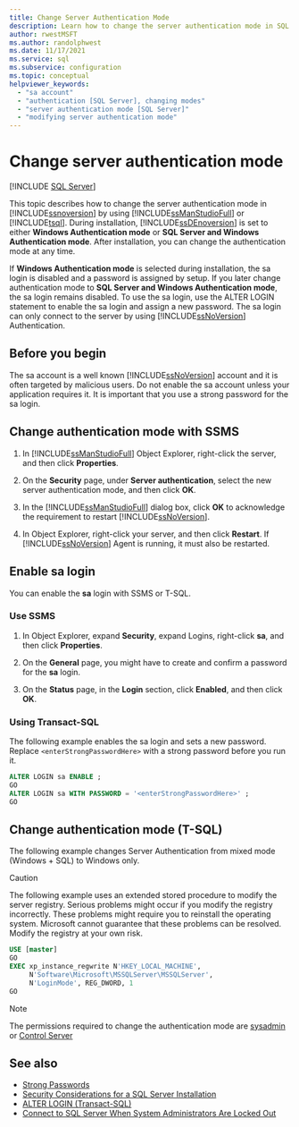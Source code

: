 ```yaml
---
title: Change Server Authentication Mode
description: Learn how to change the server authentication mode in SQL Server. You can use either SQL Server Management Studio or Transact-SQL for this task.
author: rwestMSFT
ms.author: randolphwest
ms.date: 11/17/2021
ms.service: sql
ms.subservice: configuration
ms.topic: conceptual
helpviewer_keywords:
  - "sa account"
  - "authentication [SQL Server], changing modes"
  - "server authentication mode [SQL Server]"
  - "modifying server authentication mode"
---
```


# Change server authentication mode

[!INCLUDE [SQL Server](../../includes/applies-to-version/sqlserver.md)]

This topic describes how to change the server authentication mode in [!INCLUDE[ssnoversion](../../includes/ssnoversion-md.md)] by using [!INCLUDE[ssManStudioFull](../../includes/ssmanstudiofull-md.md)] or [!INCLUDE[tsql](../../includes/tsql-md.md)]. During installation, [!INCLUDE[ssDEnoversion](../../includes/ssdenoversion-md.md)] is set to either **Windows Authentication mode** or **SQL Server and Windows Authentication mode**. After installation, you can change the authentication mode at any time.

If **Windows Authentication mode** is selected during installation, the sa login is disabled and a password is assigned by setup. If you later change authentication mode to **SQL Server and Windows Authentication mode**, the sa login remains disabled. To use the sa login, use the ALTER LOGIN statement to enable the sa login and assign a new password. The sa login can only connect to the server by using [!INCLUDE[ssNoVersion](../../includes/ssnoversion-md.md)] Authentication.

## Before you begin

The sa account is a well known [!INCLUDE[ssNoVersion](../../includes/ssnoversion-md.md)] account and it is often targeted by malicious users. Do not enable the sa account unless your application requires it. It is important that you use a strong password for the sa login.

## Change authentication mode with SSMS

1. In [!INCLUDE[ssManStudioFull](../../includes/ssmanstudiofull-md.md)] Object Explorer, right-click the server, and then click **Properties**.

2. On the **Security** page, under **Server authentication**, select the new server authentication mode, and then click **OK**.

3. In the [!INCLUDE[ssManStudioFull](../../includes/ssmanstudiofull-md.md)] dialog box, click **OK** to acknowledge the requirement to restart [!INCLUDE[ssNoVersion](../../includes/ssnoversion-md.md)].

4. In Object Explorer, right-click your server, and then click **Restart**. If [!INCLUDE[ssNoVersion](../../includes/ssnoversion-md.md)] Agent is running, it must also be restarted.

## Enable sa login

You can enable the **sa** login with SSMS or T-SQL.

### Use SSMS

1. In Object Explorer, expand **Security**, expand Logins, right-click **sa**, and then click **Properties**.

2. On the **General** page, you might have to create and confirm a password for the **sa** login.

3. On the **Status** page, in the **Login** section, click **Enabled**, and then click **OK**.

### Using Transact-SQL

The following example enables the sa login and sets a new password. Replace `<enterStrongPasswordHere>` with a strong password before you run it.

```sql  
ALTER LOGIN sa ENABLE ;  
GO  
ALTER LOGIN sa WITH PASSWORD = '<enterStrongPasswordHere>' ;  
GO  
```

## Change authentication mode (T-SQL)

The following example changes Server Authentication from mixed mode (Windows + SQL) to Windows only.

> [!CAUTION]
> The following example uses an extended stored procedure to modify the server registry. Serious problems might occur if you modify the registry incorrectly. These problems might require you to reinstall the operating system. Microsoft cannot guarantee that these problems can be resolved. Modify the registry at your own risk.

```sql
USE [master]
GO
EXEC xp_instance_regwrite N'HKEY_LOCAL_MACHINE', 
     N'Software\Microsoft\MSSQLServer\MSSQLServer',
     N'LoginMode', REG_DWORD, 1
GO
```

> [!Note]
> The permissions required to change the authentication mode are [sysadmin](../../relational-databases/security/authentication-access/server-level-roles.md#fixed-server-level-roles) or [Control Server](../../relational-databases/security/permissions-database-engine.md)

## See also

- [Strong Passwords](../../relational-databases/security/strong-passwords.md)
- [Security Considerations for a SQL Server Installation](../../sql-server/install/security-considerations-for-a-sql-server-installation.md)
- [ALTER LOGIN &#40;Transact-SQL&#41;](../../t-sql/statements/alter-login-transact-sql.md)
- [Connect to SQL Server When System Administrators Are Locked Out](../../database-engine/configure-windows/connect-to-sql-server-when-system-administrators-are-locked-out.md)
